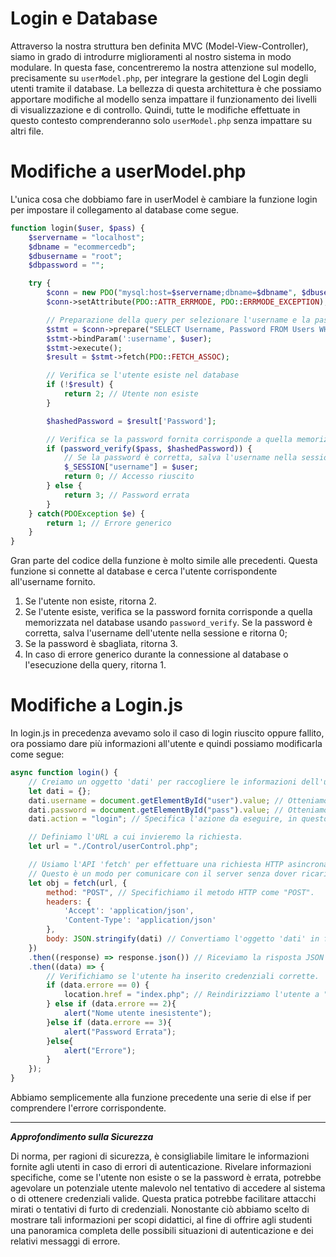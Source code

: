 # Login e Database

Attraverso la nostra struttura ben definita MVC (Model-View-Controller), siamo in grado di introdurre miglioramenti al nostro sistema in modo modulare. In questa fase, concentreremo la nostra attenzione sul modello, precisamente su `userModel.php`, per integrare la gestione del Login degli utenti tramite il database. La bellezza di questa architettura è che possiamo apportare modifiche al modello senza impattare il funzionamento dei livelli di visualizzazione e di controllo. Quindi, tutte le modifiche effettuate in questo contesto comprenderanno solo `userModel.php` senza impattare su altri file.

# Modifiche a userModel.php

L'unica cosa che dobbiamo fare in userModel è cambiare la funzione login per impostare il collegamento al database come segue.

```php
function login($user, $pass) {
    $servername = "localhost";
    $dbname = "ecommercedb";
    $dbusername = "root";
    $dbpassword = "";

    try {
        $conn = new PDO("mysql:host=$servername;dbname=$dbname", $dbusername, $dbpassword);
        $conn->setAttribute(PDO::ATTR_ERRMODE, PDO::ERRMODE_EXCEPTION);

        // Preparazione della query per selezionare l'username e la password corrispondenti
        $stmt = $conn->prepare("SELECT Username, Password FROM Users WHERE Username = :username");
        $stmt->bindParam(':username', $user);
        $stmt->execute();
        $result = $stmt->fetch(PDO::FETCH_ASSOC);

        // Verifica se l'utente esiste nel database
        if (!$result) {
            return 2; // Utente non esiste
        }

        $hashedPassword = $result['Password'];

        // Verifica se la password fornita corrisponde a quella memorizzata nel database
        if (password_verify($pass, $hashedPassword)) {
            // Se la password è corretta, salva l'username nella sessione
            $_SESSION["username"] = $user;
            return 0; // Accesso riuscito
        } else {
            return 3; // Password errata
        }
    } catch(PDOException $e) {
        return 1; // Errore generico
    }
}
```

Gran parte del codice della funzione è molto simile alle precedenti. Questa funzione si connette al database e cerca l'utente corrispondente all'username fornito. 
1. Se l'utente non esiste, ritorna 2.
2. Se l'utente esiste, verifica se la password fornita corrisponde a quella memorizzata nel database usando `password_verify`. Se la password è corretta, salva l'username dell'utente nella sessione e ritorna 0;
3. Se la password è sbagliata, ritorna 3.
4. In caso di errore generico durante la connessione al database o l'esecuzione della query, ritorna 1.

# Modifiche a Login.js

In login.js in precedenza avevamo solo il caso di login riuscito oppure fallito, ora possiamo dare più informazioni all'utente e quindi possiamo modificarla come segue:

```js
async function login() {
    // Creiamo un oggetto 'dati' per raccogliere le informazioni dell'utente.
    let dati = {};
    dati.username = document.getElementById("user").value; // Otteniamo il valore dell'input per l'username.
    dati.password = document.getElementById("pass").value; // Otteniamo il valore dell'input per la password.
    dati.action = "login"; // Specifica l'azione da eseguire, in questo caso, "login".

    // Definiamo l'URL a cui invieremo la richiesta.
    let url = "./Control/userControl.php";

    // Usiamo l'API 'fetch' per effettuare una richiesta HTTP asincrona.
    // Questo è un modo per comunicare con il server senza dover ricaricare l'intera pagina.
    let obj = fetch(url, {
        method: "POST", // Specifichiamo il metodo HTTP come "POST".
        headers: {
            'Accept': 'application/json',
            'Content-Type': 'application/json'
        },
        body: JSON.stringify(dati) // Convertiamo l'oggetto 'dati' in formato JSON e lo includiamo nel corpo della richiesta.
    })
    .then((response) => response.json()) // Riceviamo la risposta JSON dal server.
    .then((data) => {
        // Verifichiamo se l'utente ha inserito credenziali corrette.
        if (data.errore == 0) {
            location.href = "index.php"; // Reindirizziamo l'utente a "index.php".
        } else if (data.errore == 2){
            alert("Nome utente inesistente"); 
        }else if (data.errore == 3){
            alert("Password Errata"); 
        }else{
            alert("Errore"); 
        }
    });
}
```

Abbiamo semplicemente alla funzione precedente una serie di else if per comprendere l'errore corrispondente.

---

***Approfondimento sulla Sicurezza***

Di norma, per ragioni di sicurezza, è consigliabile limitare le informazioni fornite agli utenti in caso di errori di autenticazione. Rivelare informazioni specifiche, come se l'utente non esiste o se la password è errata, potrebbe agevolare un potenziale utente malevolo nel tentativo di accedere al sistema o di ottenere credenziali valide. Questa pratica potrebbe facilitare attacchi mirati o tentativi di furto di credenziali.
Nonostante ciò abbiamo scelto di mostrare tali informazioni per scopi didattici, al fine di offrire agli studenti una panoramica completa delle possibili situazioni di autenticazione e dei relativi messaggi di errore.





